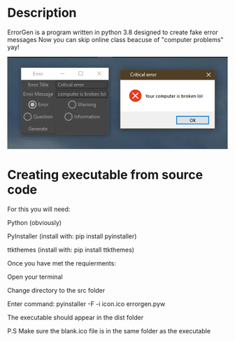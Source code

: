 # Description
ErrorGen is a program written in python 3.8 designed to create fake error messages
Now you can skip online class beacuse of "computer problems" yay!

<img src="screenshots/screenshot.png" alt="Screenshot">

# Creating executable from source code
For this you will need:

Python (obviously)

PyInstaller (install with: pip install pyinstaller)

ttkthemes (install with: pip install ttkthemes)


Once you have met the requierments:

Open your terminal

Change directory to the src folder

Enter command: pyinstaller -F -i icon.ico errorgen.pyw

The executable should appear in the dist folder

P.S Make sure the blank.ico file is in the same folder as the executable
